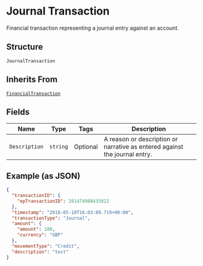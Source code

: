 
# Journal Transaction

Financial transaction representing a journal entry against an account.

## Structure

`JournalTransaction`

## Inherits From

[`FinancialTransaction`](../../doc/models/financial-transaction.md)

## Fields

| Name | Type | Tags | Description |
|  --- | --- | --- | --- |
| `Description` | `string` | Optional | A reason or description or narrative as entered against the journal entry. |

## Example (as JSON)

```json
{
  "transactionID": {
    "epTransactionID": 281474988435022
  },
  "timestamp": "2018-05-18T16:03:09.719+00:00",
  "transactionType": "Journal",
  "amount": {
    "amount": 100,
    "currency": "GBP"
  },
  "movementType": "Credit",
  "description": "test"
}
```

